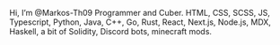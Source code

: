 Hi, I’m @Markos-Th09
Programmer and Cuber. HTML, CSS, SCSS, JS,  Typescript, Python, Java, C++,  Go, Rust, React, Next.js, Node.js, MDX, Haskell, a bit of Solidity, Discord bots, minecraft mods.

<!---
Markos-Th09/Markos-Th09 is a ✨ special ✨ repository because its `README.md` (this file) appears on your GitHub profile.
You can click the Preview link to take a look at your changes.
--->
